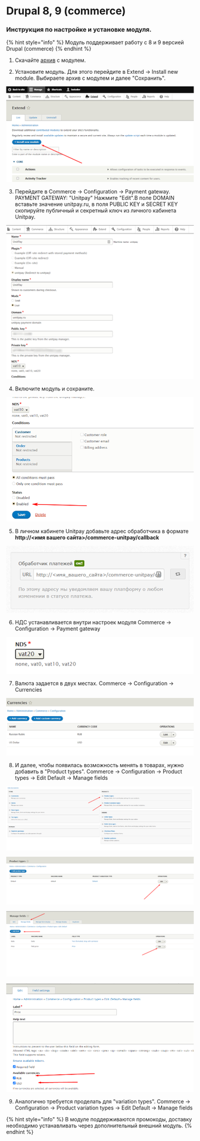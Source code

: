 # Drupal 8, 9 \(commerce\)

### Инструкция по настройке и установке модуля.

{% hint style="info" %}
Модуль поддерживает работу с 8 и 9 версией Drupal \(commerce\)
{% endhint %}

1. Скачайте  [архив](https://github.com/unitpay/drupal/archive/main.zip) с модулем.

2. Установите модуль. Для этого перейдите в Extend -&gt; Install new module. Выбираете архив с модулем и далее "Сохранить".

![](../../.gitbook/assets/d_ustanovka%20%281%29.png)

3. Перейдите в Commerce -&gt; Configuration -&gt; Payment gateway. PAYMENT GATEWAY: "Unitpay" Нажмите "Edit".В поле DOMAIN вставьте значение unitpay.ru, в поля PUBLIC KEY и SECRET KEY скопируйте публичный и секретный ключ из личного кабинета Unitpay.

![](../../.gitbook/assets/8-nastroiki1.png)

4. Включите модуль и сохраните.

![](../../.gitbook/assets/8-nastroiki2.png)

5. В личном кабинете Unitpay добавьте адрес обработчика в формате **http://&lt;имя вашего сайта&gt;/commerce-unitpay/callback**

![](../../.gitbook/assets/213514da544a8913f88105cb2135f9ae.png)

6. НДС устанавливается внутри настроек модуля Commerce -&gt; Configuration -&gt; Payment gateway

![](../../.gitbook/assets/6e56d9874bd24b7521520cac32b1d278.png)

7. Валюта задается в двух местах. Commerce -&gt; Configuration -&gt; Currencies

![](../../.gitbook/assets/6a75171b61038834536fdc4987f3386b.png)

8. И далее, чтобы появилась возможность менять в товарах, нужно добавить в "Product types". Commerce -&gt; Configuration -&gt; Product types -&gt; Edit Default -&gt; Manage fields

![](../../.gitbook/assets/1111.png)

![](../../.gitbook/assets/222.png)

![](../../.gitbook/assets/3333.png)

![](../../.gitbook/assets/4444.png)

9. Аналогично требуется проделать для "variation types". Commerce -&gt; Configuration -&gt; Product variation types -&gt; Edit Default -&gt; Manage fields

{% hint style="info" %}
В модуле поддерживаются промокоды, доставку необходимо устанавливать через дополнительный внешний модуль.
{% endhint %}

